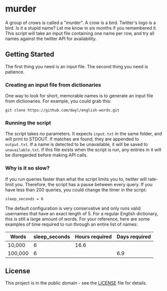 # murder

A group of crows is called a "murder". A crow is a bird. Twitter's logo is a bird. Is it a stupid name? Let me know in six months if you remembered it. This script will take an input file containing one name per row, and try all names against the twitter API for availability.

## Getting Started

The first thing you need is an input file. The second thing you need is patience.

### Creating an input file from dictionaries

One way to look for short, memorable names is to generate an input file from dictionaries. For example, you could grab this:

`git clone https://github.com/dwyl/english-words.git`

### Running the script

The script takes no parameters. It expects `input.txt` in the same folder, and will print to STDOUT. If matches are found, they are appended to `output.txt`. If a name is detected to be unavailable, it will be saved to `unavailable.txt`. If this file exists when the script is run, any entries in it will be disregarded before making API calls.

### Why is it so slow?

If you run queries faster than what the script limits you to, twitter will rate-limit you. Therefore, the script has a pause between every query. If you have less than 200 queries, you could change the timer in the script:

`sleep_seconds = 6`

The default configuration is very conservative and only runs valid usernames that have an exact length of 5. For a regular English dictionary, this is still a large amount of words. For your reference, here are some examples of time required to run through an entire list of names:

| Words  | sleep_seconds | Hours required | Days required |
| ------ | ------------- | -------------- | ------------- |
| 10,000 | 6             | 16.6           |               |
|100,000 | 6             |                | 6.9           |

## License

This project is in the public domain - see the [LICENSE](LICENSE) file for details.
